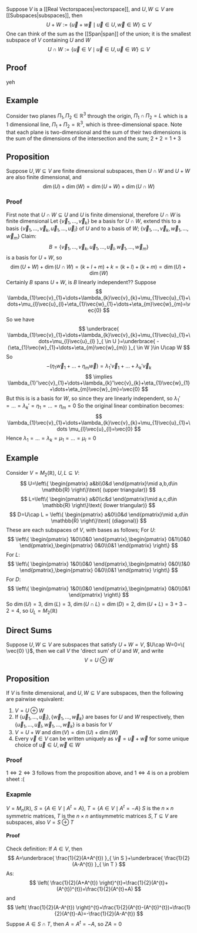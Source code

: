Suppose $V$ is a [[Real Vectorspaces|vectorspace]], and $U,W\subseteq V$ are [[Subspaces|subspaces]], then
$$
U+W:=\{ \vec{u}+\vec{w}\mid \vec{u}\in U,\vec{w}\in W \}\subseteq V
$$
One can think of the sum as the [[Span|span]] of the union; it is the smallest subspace of $V$ containing $U$ and $W$
$$
U\cap W:=\{ \vec{u}\in V\mid \vec{u}\in U,\vec{u}\in W \}\subseteq V
$$
## Proof
yeh
## Example
Consider two planes $\Pi_{1},\Pi_{2}\in\mathbb{R}^{3}$ through the origin, $\Pi_{1}\cap \Pi_{2}=L$ which is a $\hspace{0pt}1$ dimensional line, $\Pi_{1}+\Pi_{2}=\mathbb{R}^{3}$, which is three-dimensional space. Note that each plane is two-dimensional and the sum of their two dimensions is the sum of the dimensions of the intersection and the sum; $2+2=1+3$
## Proposition
Suppose $U,W\subseteq V$ are finite dimensional subspaces, then $U\cap W$ and $U+W$ are also finite dimensional, and
$$
\dim(U)+\dim(W)=\dim(U+W)+\dim(U\cap W)
$$
### Proof
First note that $U\cap W\subseteq U$ and $U$ is finite dimensional, therefore $U\cap W$ is finite dimensional
Let $\{ \vec{v}_{1},\dots,\vec{v}_{k} \}$ be a basis for $U\cap W$, extend this to a basis $\{ \vec{v}_{1},\dots,\vec{v}_{k},\vec{u}_{1},\dots,\vec{u}_{l} \}$ of $U$
and to a basis of $W$; $\{ \vec{v}_{1},\dots,\vec{v}_{k},\vec{w}_{1},\dots,\vec{w}_{m} \}$
Claim:
$$
B=\{ \vec{v}_{1},\dots,\vec{v}_{k},\vec{u}_{1},\dots,\vec{u}_{l},\vec{w}_{1},\dots,\vec{w}_{m} \}
$$
is a basis for $U+W$, so 
$$
\dim(U+W)+\dim(U\cap W)=(k+l+m)+k=(k+l)+(k+m)=\dim(U)+\dim(W)
$$
Certainly $B$ spans $U+W$, is $B$ linearly independent??
Suppose
$$
\lambda_{1}\vec{v}_{1}+\dots+\lambda_{k}\vec{v}_{k}+\mu_{1}\vec{u}_{1}+\dots+\mu_{l}\vec{u}_{l}+\eta_{1}\vec{w}_{1}+\dots+\eta_{m}\vec{w}_{m}=\vec{0}
$$
So we have
$$
\underbrace{ \lambda_{1}\vec{v}_{1}+\dots+\lambda_{k}\vec{v}_{k}+\mu_{1}\vec{u}_{1}+\dots+\mu_{l}\vec{u}_{l} }_{ \in U }=\underbrace{ -(\eta_{1}\vec{w}_{1}+\dots+\eta_{m}\vec{w}_{m}) }_{ \in W }\in U\cap W
$$
So 
$$
-(\eta_{1}\vec{w}_{1}+\dots+\eta_{m}\vec{w}_{})=\lambda_{1}'\vec{v}_{1}+\dots+\lambda_{k}'\vec{v}_{k}
$$
$$
\implies \lambda_{1}'\vec{v}_{1}+\dots+\lambda_{k}'\vec{v}_{k}+\eta_{1}\vec{w}_{1}+\dots+\eta_{m}\vec{w}_{m}=\vec{0}
$$
But this is is a basis for $W$, so since they are linearly independent, so $\lambda_{1}'=\dots=\lambda_{k}'=\eta_{1}=\dots=\eta_{m}=0$
So the original linear combination becomes:
$$
\lambda_{1}\vec{v}_{1}+\dots+\lambda_{k}\vec{v}_{k}+\mu_{1}\vec{u}_{1}+\dots \mu_{l}\vec{u}_{l}=\vec{0}
$$
Hence $\lambda_{1}=\dots=\lambda_{k}=\mu_{1}=\dots=\mu_{l}=0$
## Example
Consider $V=M_{2}(\mathbb{R})$, $U,L\subseteq V$:
$$
U=\left\{  \begin{pmatrix}
a&b\\0&d
\end{pmatrix}\mid a,b,d\in \mathbb{R}  \right\}\text{ (upper triangular)}
$$
$$
L=\left\{  \begin{pmatrix}
a&0\\c&d
\end{pmatrix}\mid a,c,d\in \mathbb{R}  \right\}\text{ (lower triangular)}
$$
$$
D=U\cap L = \left\{   \begin{pmatrix}
a&0\\0&d
\end{pmatrix}\mid a,d\in \mathbb{R}  \right\}\text{ (diagonal)}
$$
These are each subspaces of $V$, with bases as follows;
For $U$:
$$
\left\{  \begin{pmatrix}
1&0\\0&0
\end{pmatrix},\begin{pmatrix}
0&1\\0&0
\end{pmatrix},\begin{pmatrix}
0&0\\0&1
\end{pmatrix} \right\}
$$
For $L$:
$$
\left\{  \begin{pmatrix}
1&0\\0&0
\end{pmatrix},\begin{pmatrix}
0&0\\1&0
\end{pmatrix},\begin{pmatrix}
0&0\\0&1
\end{pmatrix}  \right\}
$$
For $D$:
$$
\left\{  \begin{pmatrix}
1&0\\0&0
\end{pmatrix},\begin{pmatrix}
0&0\\0&1
\end{pmatrix}  \right\}
$$
So $\dim(U)=3$, $\dim(L)=3$, $\dim(U\cap L)=\dim(D)=2$, $\dim(U+L)=3+3-2=4$, so $U_{L}=M_{2}(\mathbb{R})$
## Direct Sums
Suppose $U,W\subseteq V$ are subspaces that satisfy $U+W=V$, $U\cap W=0=\{ \vec{0} \}$, then we call $V$ the 'direct sum' of $U$  and $W$, and write
$$
V=U \oplus W
$$
## Proposition
If $V$ is finite dimensional, and $U,W\subseteq V$ are subspaces, then the following are pairwise equivalent:
1. $V=U\oplus W$
2. If $\{ \vec{u}_{1},\dots,\vec{u}_{l} \},\{ \vec{w}_{1},\dots,\vec{w}_{k} \}$ are bases for $U$ and $W$ respectively, then $\{ \vec{u}_{1},\dots,\vec{u}_{l},\vec{w}_{1},\dots,\vec{w}_{k} \}$ is a basis for $V$
3. $V=U+W$ and $\dim(V)=\dim(U)+\dim(W)$
4. Every $\vec{v}\in V$ can be written uniquely as $\vec{v}=\vec{u}+\vec{w}$ for some unique choice of $\vec{u}\in U,\vec{w}\in W$

### Proof
$1\iff2\iff 3$ follows from the proposition above, and $1 \iff 4$ is on a problem sheet :(
### Exapmle
$V=M_{n}(\mathbb{R})$, $S=\{ A\in V \mid A^{t}=A \}$, $T=\{ A\in V\mid A^{t} = -A \}$
$S$ is the $n\times n$ symmetric matrices, $T$ is the $n\times n$ antisymmetric matrices
$S,T\subseteq V$ are subspaces, also $V=S\oplus T$
#### Proof
Check definition:
If $A\in V$, then 
$$
A=\underbrace{ \frac{1}{2}(A+A^{t}) }_{ \in S }+\underbrace{ \frac{1}{2}(A-A^{t}) }_{ \in T }
$$
As:
$$
\left( \frac{1}{2}(A+A^{t}) \right)^{t}=\frac{1}{2}(A^{t}+(A^{t})^{t})=\frac{1}{2}(A^{t}+A)
$$
and
$$
\left( \frac{1}{2}(A-A^{t}) \right)^{t}=\frac{1}{2}(A^{t}-(A^{t})^{t})=\frac{1}{2}(A^{t}-A)=-\frac{1}{2}(A-A^{t})
$$
Suppse $A\in S\cap T$, then $A=A^{t}=-A$, so $ZA=0$
